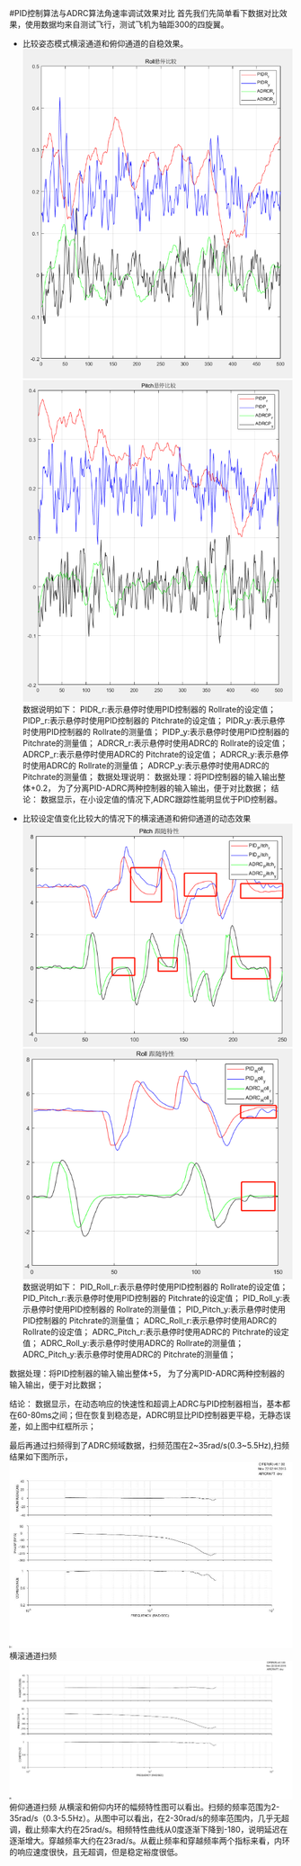 #PID控制算法与ADRC算法角速率调试效果对比
首先我们先简单看下数据对比效果，使用数据均来自测试飞行，测试飞机为轴距300的四旋翼。
* 比较姿态模式横滚通道和俯仰通道的自稳效果。
![](/assets/Roll_Stablize.png)
![](/assets/Pitch_Stablize.png)
数据说明如下：
PIDR_r:表示悬停时使用PID控制器的 Rollrate的设定值；
PIDP_r:表示悬停时使用PID控制器的 Pitchrate的设定值；
PIDR_y:表示悬停时使用PID控制器的 Rollrate的测量值；
PIDP_y:表示悬停时使用PID控制器的 Pitchrate的测量值；
ADRCR_r:表示悬停时使用ADRC的 Rollrate的设定值；
ADRCP_r:表示悬停时使用ADRC的 Pitchrate的设定值；
ADRCR_y:表示悬停时使用ADRC的 Rollrate的测量值；
ADRCP_y:表示悬停时使用ADRC的 Pitchrate的测量值；
数据处理说明：
数据处理：将PID控制器的输入输出整体+0.2， 为了分离PID-ADRC两种控制器的输入输出，便于对比数据；
结论：
数据显示，在小设定值的情况下,ADRC跟踪性能明显优于PID控制器。

* 比较设定值变化比较大的情况下的横滚通道和俯仰通道的动态效果
![](/assets/Roll_Resp.png)
![](/assets/Pitch_Resp.png)
数据说明如下：
PID_Roll_r:表示悬停时使用PID控制器的 Rollrate的设定值；
PID_Pitch_r:表示悬停时使用PID控制器的 Pitchrate的设定值；
PID_Roll_y:表示悬停时使用PID控制器的 Rollrate的测量值；
PID_Pitch_y:表示悬停时使用PID控制器的 Pitchrate的测量值；
ADRC_Roll_r:表示悬停时使用ADRC的 Rollrate的设定值；
ADRC_Pitch_r:表示悬停时使用ADRC的 Pitchrate的设定值；
ADRC_Roll_y:表示悬停时使用ADRC的 Rollrate的测量值；
ADRC_Pitch_y:表示悬停时使用ADRC的 Pitchrate的测量值；

数据处理：将PID控制器的输入输出整体+5， 为了分离PID-ADRC两种控制器的输入输出，便于对比数据；

结论：
数据显示，在动态响应的快速性和超调上ADRC与PID控制器相当，基本都在60-80ms之间；但在恢复到稳态是，ADRC明显比PID控制器更平稳，无静态误差，如上图中红框所示；

最后再通过扫频得到了ADRC频域数据，扫频范围在2~35rad/s(0.3~5.5Hz),扫频结果如下图所示，
![](/assets/ADRC_RollSP.jpg)
横滚通道扫频
![](/assets/ADRC_PitchSP.jpg)
俯仰通道扫频
从横滚和俯仰内环的幅频特性图可以看出。扫频的频率范围为2-35rad/s（0.3-5.5Hz）。从图中可以看出，在2-30rad/s的频率范围内，几乎无超调，截止频率大约在25rad/s。相频特性曲线从0度逐渐下降到-180，说明延迟在逐渐增大。穿越频率大约在23rad/s。从截止频率和穿越频率两个指标来看，内环的响应速度很快，且无超调，但是稳定裕度很低。





















